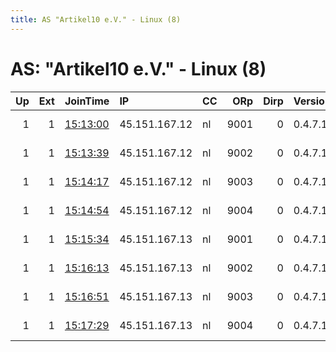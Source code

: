 ```yaml
---
title: AS "Artikel10 e.V." - Linux (8)
---
```


# AS: "Artikel10 e.V." - Linux (8)

|   Up |   Ext | JoinTime                                                                                              | IP            | CC   |   ORp |   Dirp | Version   | Contact                   | Nickname       |   eFamMembers |
|-----:|------:|:------------------------------------------------------------------------------------------------------|:--------------|:-----|------:|-------:|:----------|:--------------------------|:---------------|--------------:|
|    1 |     1 | [15:13:00](https://nusenu.github.io/OrNetStats/w/relay/E00B29BB7CFC942F0919F340276F49CB6D3E1515.html) | 45.151.167.12 | nl   |  9001 |      0 | 0.4.7.13  | Artikel10 url:artikel10.o | artikel10ams09 |           112 |
|    1 |     1 | [15:13:39](https://nusenu.github.io/OrNetStats/w/relay/AEFFB7CD982326B56EA9787678BC06D2B28E10ED.html) | 45.151.167.12 | nl   |  9002 |      0 | 0.4.7.13  | Artikel10 url:artikel10.o | artikel10ams10 |           112 |
|    1 |     1 | [15:14:17](https://nusenu.github.io/OrNetStats/w/relay/2921A1AC1FE8ED91D94381AD8A5C4B74AE167151.html) | 45.151.167.12 | nl   |  9003 |      0 | 0.4.7.13  | Artikel10 url:artikel10.o | artikel10ams11 |           112 |
|    1 |     1 | [15:14:54](https://nusenu.github.io/OrNetStats/w/relay/5EEDD30D98032D07FE187D97C78F482B40DE2BAE.html) | 45.151.167.12 | nl   |  9004 |      0 | 0.4.7.13  | Artikel10 url:artikel10.o | artikel10ams12 |           112 |
|    1 |     1 | [15:15:34](https://nusenu.github.io/OrNetStats/w/relay/F655BA714ADC986ADB8C0DF7DEA049A39C7585ED.html) | 45.151.167.13 | nl   |  9001 |      0 | 0.4.7.13  | Artikel10 url:artikel10.o | artikel10ams13 |           112 |
|    1 |     1 | [15:16:13](https://nusenu.github.io/OrNetStats/w/relay/1B09CD7EF30C4BA4B7B59F7EBEC0E7A1AA5D74BC.html) | 45.151.167.13 | nl   |  9002 |      0 | 0.4.7.13  | Artikel10 url:artikel10.o | artikel10ams14 |           112 |
|    1 |     1 | [15:16:51](https://nusenu.github.io/OrNetStats/w/relay/FF75830CAEDE85B145DC6C6FBF4D0C548361557F.html) | 45.151.167.13 | nl   |  9003 |      0 | 0.4.7.13  | Artikel10 url:artikel10.o | artikel10ams15 |           112 |
|    1 |     1 | [15:17:29](https://nusenu.github.io/OrNetStats/w/relay/2EF2BBFF0F0E01D3B5DECB2ABE2C8B8459BDE15B.html) | 45.151.167.13 | nl   |  9004 |      0 | 0.4.7.13  | Artikel10 url:artikel10.o | artikel10ams16 |           112 |
